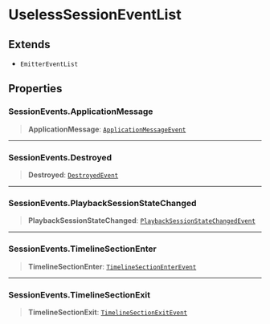 # UselessSessionEventList

## Extends

- `EmitterEventList`

## Properties

### SessionEvents.ApplicationMessage

> **ApplicationMessage**: [`ApplicationMessageEvent`](reference/interfaces/ApplicationMessageEvent.md)

***

### SessionEvents.Destroyed

> **Destroyed**: [`DestroyedEvent`](reference/interfaces/DestroyedEvent.md)

***

### SessionEvents.PlaybackSessionStateChanged

> **PlaybackSessionStateChanged**: [`PlaybackSessionStateChangedEvent`](reference/interfaces/PlaybackSessionStateChangedEvent.md)

***

### SessionEvents.TimelineSectionEnter

> **TimelineSectionEnter**: [`TimelineSectionEnterEvent`](reference/interfaces/TimelineSectionEnterEvent.md)

***

### SessionEvents.TimelineSectionExit

> **TimelineSectionExit**: [`TimelineSectionExitEvent`](reference/interfaces/TimelineSectionExitEvent.md)
